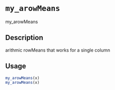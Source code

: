 # `my_arowMeans`

my_arowMeans


## Description

arithmic rowMeans that works for a single column


## Usage

```r
my_arowMeans(x)
my_arowMeans(x)
```


